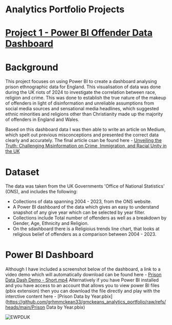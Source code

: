 # Analytics Portfolio Projects

# [Project 1 - Power BI Offender Data Dashboard](https://grhmmckean33.github.io/gmckeans_analytics_portfolio/)

# Background
This project focuses on using Power BI to create a dashboard analysing prison ethnographic data for England. This visualisation of data was done during the UK riots of 2024 to investigate the correlation between race, religion and crime. This was done to establish the true nature of the makeup of offenders in light of disinformation and unreliable assumptions from social media sources and sensational media headlines, which suggested ethnic minorities and religions other than Christianity made up the majority of offenders in England and Wales.

Based on this dashboard data I was then able to write an article on Medium, which spelt out previous misconceptions and presented the correct data clearly and accurately. The final article csan be found here - [Unveiling the Truth: Challenging Misinformation on Crime, Immigration, and Racial Unity in the UK](https://medium.com/p/cc8e0270bd3d)

# Dataset 
The data was taken from the UK Governments 'Office of National Statistics' (ONS), and includes the following:

- Collections of data spanning 2004 - 2023, from the ONS website.
- A Power BI dashboard of the data which gives an easy to understand snapshot of any give year which can be selected by year filter.
- Collections include Total number of offenders as well as a breakdown by Gender, Age, Ethnicity and Religion.
- On the sdashboard there is a Religioius trends line chart, that looks at religious belief of offenders as a comparison between 2004 - 2023.

# Power BI Dashboard
Although I have included a screenshot below of the dashboard, a link to a video demo which will automatically download can be found here - [Prison Data Dash Demo - Short.mp4](https://github.com/grhmmckean33/gmckeans_analytics_portfolio/raw/refs/heads/main/Prison_Data_Dash_Demo_Short.mp4)
Alternatively if you have Power BI installed and you have access to an account that allows you to view power BI files (pbix extension) then you can download the file directly and play with the interctive content here - [Prison Data by Year.pbix](https://github.com/grhmmckean33/gmckeans_analytics_portfolio/raw/refs/heads/main/Prison Data by Year.pbix)

![EWPDUK](https://github.com/user-attachments/assets/8a5f30af-f841-4750-81d2-739eb6b1e461)
